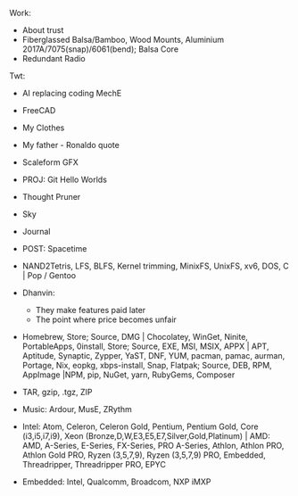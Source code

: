 Work:

- About trust
- Fiberglassed Balsa/Bamboo, Wood Mounts, Aluminium 2017A/7075(snap)/6061(bend); Balsa Core
- Redundant Radio

Twt:

- AI replacing coding MechE
- FreeCAD
- My Clothes
- My father - Ronaldo quote
- Scaleform GFX

- PROJ: Git Hello Worlds
- Thought Pruner
- Sky
- Journal
- POST: Spacetime
- NAND2Tetris, LFS, BLFS, Kernel trimming, MinixFS, UnixFS, xv6, DOS, C | Pop / Gentoo
- Dhanvin:
	- They make features paid later
	- The point where price becomes unfair
- Homebrew, Store; Source, DMG | Chocolatey, WinGet, Ninite, PortableApps, 0install, Store; Source, EXE, MSI, MSIX, APPX | APT, Aptitude, Synaptic, Zypper, YaST, DNF, YUM, pacman, pamac, aurman, Portage, Nix, eopkg, xbps-install, Snap, Flatpak; Source, DEB, RPM, AppImage |NPM, pip, NuGet, yarn, RubyGems, Composer
- TAR, gzip, .tgz, ZIP
- Music: Ardour, MusE, ZRythm
- Intel: Atom, Celeron, Celeron Gold, Pentium, Pentium Gold, Core (i3,i5,i7,i9), Xeon (Bronze,D,W,E3,E5,E7,Silver,Gold,Platinum) | AMD: AMD, A-Series, E-Series, FX-Series, PRO A-Series, Athlon, Athlon PRO, Athlon Gold PRO, Ryzen (3,5,7,9), Ryzen (3,5,7,9) PRO, Embedded, Threadripper, Threadripper PRO, EPYC
- Embedded: Intel, Qualcomm, Broadcom, NXP iMXP